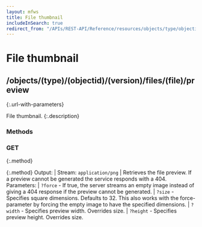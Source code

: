 ```yaml
---
layout: mfws
title: File thumbnail
includeInSearch: true
redirect_from: "/APIs/REST-API/Reference/resources/objects/type/objectid/version/files/file/preview.html"
---
```


# File thumbnail

## /objects/(type)/(objectid)/(version)/files/(file)/preview
{:.url-with-parameters}

File thumbnail. 
{:.description}

### Methods

### GET
{:.method}

{:.method}
Output: | Stream: `application/png`
| Retrieves the file preview. If a preview cannot be generated the service responds with a 404. 
Parameters: | `?force` - If true, the server streams an empty image instead of giving a 404 response if the preview cannot be generated.
| `?size` - Specifies square dimensions. Defaults to 32. This also works with the force-parameter by forcing the empty image to have the specified dimensions.
| `?width` - Specifies preview width. Overrides size.
| `?height` - Specifies preview height. Overrides size.